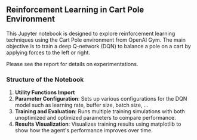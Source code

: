 ## Reinforcement Learning in Cart Pole Environment

This Jupyter notebook is designed to explore reinforcement learning techniques using the Cart Pole environment from OpenAI Gym. The main objective is to train a deep Q-network (DQN) to balance a pole on a cart by applying forces to the left or right.

Please see the report for details on experimentations.

### Structure of the Notebook
1. **Utility Functions Import**
2. **Parameter Configuration**: Sets up various configurations for the DQN model such as learning rate, buffer size, batch size, ...
3. **Training and Evaluation**: Runs multiple training simulations with both unoptimized and optimized parameters to compare performance.
4. **Results Visualization**: Visualizes training results using matplotlib to show how the agent's performance improves over time.

